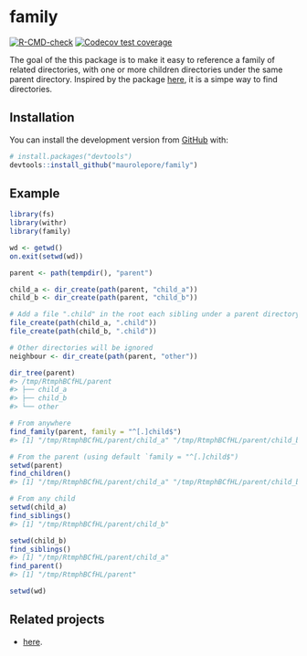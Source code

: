 
<!-- README.md is generated from README.Rmd. Please edit that file -->

# family

<!-- badges: start -->

[![R-CMD-check](https://github.com/maurolepore/family/workflows/R-CMD-check/badge.svg)](https://github.com/maurolepore/family/actions)
[![Codecov test
coverage](https://codecov.io/gh/maurolepore/family/branch/master/graph/badge.svg)](https://codecov.io/gh/maurolepore/family?branch=master)
<!-- badges: end -->

The goal of the this package is to make it easy to reference a family of
related directories, with one or more children directories under the
same parent directory. Inspired by the package
[here](https://github.com/r-lib/here), it is a simpe way to find
directories.

## Installation

You can install the development version from
[GitHub](https://github.com/) with:

``` r
# install.packages("devtools")
devtools::install_github("maurolepore/family")
```

## Example

``` r
library(fs)
library(withr)
library(family)

wd <- getwd()
on.exit(setwd(wd))

parent <- path(tempdir(), "parent")

child_a <- dir_create(path(parent, "child_a"))
child_b <- dir_create(path(parent, "child_b"))

# Add a file ".child" in the root each sibling under a parent directory
file_create(path(child_a, ".child"))
file_create(path(child_b, ".child"))

# Other directories will be ignored
neighbour <- dir_create(path(parent, "other"))

dir_tree(parent)
#> /tmp/RtmphBCfHL/parent
#> ├── child_a
#> ├── child_b
#> └── other

# From anywhere
find_family(parent, family = "^[.]child$")
#> [1] "/tmp/RtmphBCfHL/parent/child_a" "/tmp/RtmphBCfHL/parent/child_b"

# From the parent (using default `family = "^[.]child$")
setwd(parent)
find_children()
#> [1] "/tmp/RtmphBCfHL/parent/child_a" "/tmp/RtmphBCfHL/parent/child_b"

# From any child
setwd(child_a)
find_siblings()
#> [1] "/tmp/RtmphBCfHL/parent/child_b"

setwd(child_b)
find_siblings()
#> [1] "/tmp/RtmphBCfHL/parent/child_a"
find_parent()
#> [1] "/tmp/RtmphBCfHL/parent"

setwd(wd)
```

## Related projects

-   [here](https://github.com/r-lib/here).
